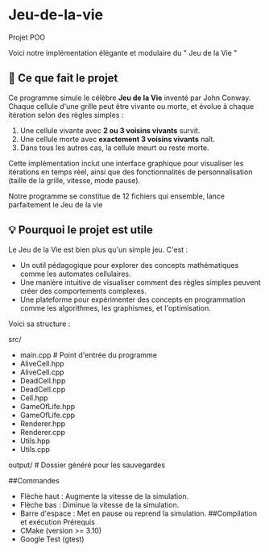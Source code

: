 # Jeu-de-la-vie
Projet POO

Voici notre implémentation élégante et modulaire du " Jeu de la Vie "

## 🌟 Ce que fait le projet  
Ce programme simule le célèbre **Jeu de la Vie** inventé par John Conway.  
Chaque cellule d'une grille peut être vivante ou morte, et évolue à chaque itération selon des règles simples :  
1. Une cellule vivante avec **2 ou 3 voisins vivants** survit.  
2. Une cellule morte avec **exactement 3 voisins vivants** naît.  
3. Dans tous les autres cas, la cellule meurt ou reste morte.  

Cette implémentation inclut une interface graphique pour visualiser les itérations en temps réel, ainsi que des fonctionnalités de personnalisation (taille de la grille, vitesse, mode pause).

Notre programme se constitue de 12 fichiers qui ensemble, lance parfaitement le Jeu de la vie

## 💡 Pourquoi le projet est utile  
Le Jeu de la Vie est bien plus qu'un simple jeu. C'est :  
- Un outil pédagogique pour explorer des concepts mathématiques comme les automates cellulaires.  
- Une manière intuitive de visualiser comment des règles simples peuvent créer des comportements complexes.  
- Une plateforme pour expérimenter des concepts en programmation comme les algorithmes, les graphismes, et l'optimisation.  

Voici sa structure :

 src/
 - main.cpp               # Point d'entrée du programme
 - AliveCell.hpp
 - AliveCell.cpp
 - DeadCell.hpp
 - DeadCell.cpp
 - Cell.hpp
 - GameOfLife.hpp
 - GameOfLife.cpp
 - Renderer.hpp
 - Renderer.cpp
 - Utils.hpp
 - Utils.cpp


output/                    # Dossier généré pour les sauvegardes

##Commandes
- Flèche haut : Augmente la vitesse de la simulation.
- Flèche bas : Diminue la vitesse de la simulation.
- Barre d'espace : Met en pause ou reprend la simulation.
##Compilation et exécution
Prérequis
- CMake (version >= 3.10)
- Google Test (gtest)
